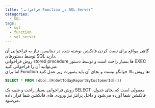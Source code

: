 ```yaml
---
title: "فراخوانی Function در SQL Server"
categories:
  - SQL
tags:
  - sql
  - function
  - sql_server
---
```


گاهی مواقع برای تست کردن فانکشن نوشته شده در دیتابیس، نیاز به فراخوانی آن توسط دستورهای SQL دارید.  
روش فراخوانی stored procedure ها بسیار راحت است و توسط دستور EXEC می‌توانید آن را فراخوانی کنید.  
اما برای Function ها روش بالا جوابگو نیست و بجای آن باید بصورت زیر عمل کنید:  

```sql
SELECT * FROM [dbo].[FnGetTodayReportByCustomerId](1)
```

روش فراخوانی بسیار راحت و شبیه یک SELECT معمولی است که بجای جدول، فانکشن شما آورده می‌شود و داخل پرانتز نیز ورودی های فانکشن شما قرار داده می‌شود.  